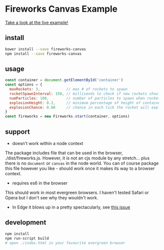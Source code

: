 # Fireworks Canvas Example

[Take a look at the live example!](https://tswaters.github.io/fireworks/)

## install

```sh
bower install --save fireworks-canvas
npm install --save fireworks-canvas
```

## usage

```js
const container = document.getElementById('container')
const options = {
  maxRockets: 3,            // max # of rockets to spawn
  rocketSpawnInterval: 150, // millisends to check if new rockets should spawn
  numParticles: 100,        // number of particles to spawn when rocket explodes (+0-10)
  explosionHeight: 0.2,     // minimum percentage of height of container at which rockets explode
  explosionChance: 0.08     // chance in each tick the rocket will explode
}
const fireworks = new Fireworks.start(container, options)
```

## support

- doesn't work within a node context

The package includes file that can be used in the browser, ./dist/fireworks.js. However, it is not an cjs module by any stretch... plus there is no `document` or `canvas` in the node world. You can of course package this file however you like - should work once it makes its way to a browser context.

- requires es6 in the browser

This should work in most evergreen browsers.  I haven't tested Safari or Opera but I don't see why they wouldn't work.

- In Edge it blows up in a pretty spectacularly, see [this issue](https://developer.microsoft.com/en-us/microsoft-edge/platform/issues/6664966/)

## development

```sh
npm install
npm run-script build
# open ./index.html in your favourite evergreen browser
```


